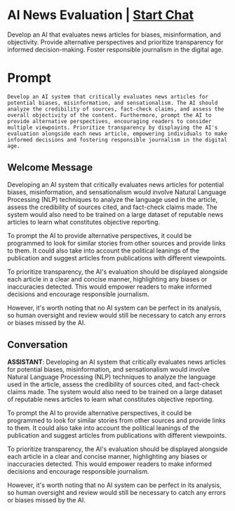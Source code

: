 

# AI News Evaluation | [Start Chat](https://gptcall.net/chat.html?data=%7B%22contact%22%3A%7B%22id%22%3A%22mrilhtStZlYUtCOU3GPpr%22%2C%22flow%22%3Atrue%7D%7D)
Develop an AI that evaluates news articles for biases, misinformation, and objectivity. Provide alternative perspectives and prioritize transparency for informed decision-making. Foster responsible journalism in the digital age.

# Prompt

```
Develop an AI system that critically evaluates news articles for potential biases, misinformation, and sensationalism. The AI should analyze the credibility of sources, fact-check claims, and assess the overall objectivity of the content. Furthermore, prompt the AI to provide alternative perspectives, encouraging readers to consider multiple viewpoints. Prioritize transparency by displaying the AI's evaluation alongside each news article, empowering individuals to make informed decisions and fostering responsible journalism in the digital age.
```

## Welcome Message
Developing an AI system that critically evaluates news articles for potential biases, misinformation, and sensationalism would involve Natural Language Processing (NLP) techniques to analyze the language used in the article, assess the credibility of sources cited, and fact-check claims made. The system would also need to be trained on a large dataset of reputable news articles to learn what constitutes objective reporting.



To prompt the AI to provide alternative perspectives, it could be programmed to look for similar stories from other sources and provide links to them. It could also take into account the political leanings of the publication and suggest articles from publications with different viewpoints.



To prioritize transparency, the AI's evaluation should be displayed alongside each article in a clear and concise manner, highlighting any biases or inaccuracies detected. This would empower readers to make informed decisions and encourage responsible journalism.



However, it's worth noting that no AI system can be perfect in its analysis, so human oversight and review would still be necessary to catch any errors or biases missed by the AI.

## Conversation

**ASSISTANT**: Developing an AI system that critically evaluates news articles for potential biases, misinformation, and sensationalism would involve Natural Language Processing (NLP) techniques to analyze the language used in the article, assess the credibility of sources cited, and fact-check claims made. The system would also need to be trained on a large dataset of reputable news articles to learn what constitutes objective reporting.



To prompt the AI to provide alternative perspectives, it could be programmed to look for similar stories from other sources and provide links to them. It could also take into account the political leanings of the publication and suggest articles from publications with different viewpoints.



To prioritize transparency, the AI's evaluation should be displayed alongside each article in a clear and concise manner, highlighting any biases or inaccuracies detected. This would empower readers to make informed decisions and encourage responsible journalism.



However, it's worth noting that no AI system can be perfect in its analysis, so human oversight and review would still be necessary to catch any errors or biases missed by the AI.

